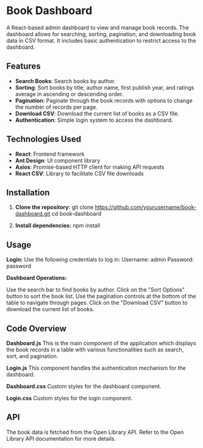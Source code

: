 # Book Dashboard

A React-based admin dashboard to view and manage book records. The dashboard allows for searching, sorting, pagination, and downloading book data in CSV format. It includes basic authentication to restrict access to the dashboard.

## Features

- **Search Books**: Search books by author.
- **Sorting**: Sort books by title, author name, first publish year, and ratings average in ascending or descending order.
- **Pagination**: Paginate through the book records with options to change the number of records per page.
- **Download CSV**: Download the current list of books as a CSV file.
- **Authentication**: Simple login system to access the dashboard.

## Technologies Used

- **React**: Frontend framework
- **Ant Design**: UI component library
- **Axios**: Promise-based HTTP client for making API requests
- **React CSV**: Library to facilitate CSV file downloads

## Installation

1. **Clone the repository:**
   git clone https://github.com/yourusername/book-dashboard.git
   cd book-dashboard

   
2. **Install dependencies:**
  npm install

## Usage

**Login:**
Use the following credentials to log in:
  Username: admin
  Password: password
  
**Dashboard Operations:**

  Use the search bar to find books by author.
  Click on the "Sort Options" button to sort the book list.
  Use the pagination controls at the bottom of the table to navigate through pages.
  Click on the "Download CSV" button to download the current list of books.
  
## Code Overview
  **Dashboard.js**
  This is the main component of the application which displays the book records in a table with various functionalities such as search,   
  sort, and pagination.

**Login.js**
This component handles the authentication mechanism for the dashboard.

**Dashboard.css**
Custom styles for the dashboard component.

**Login.css**
Custom styles for the login component.

## API
The book data is fetched from the Open Library API. Refer to the Open Library API documentation for more details.
